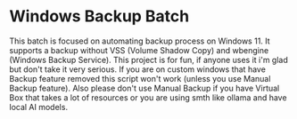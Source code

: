 # Windows Backup Batch
This batch is focused on automating backup process on Windows 11. It supports a backup without VSS (Volume Shadow Copy) and wbengine (Windows Backup Service).
This project is for fun, if anyone uses it i'm glad but don't take it very serious.
If you are on custom windows that have Backup feature removed this script won't work (unless you use Manual Backup feature).
Also please don't use Manual Backup if you have Virtual Box that takes a lot of resources or you are using smth like ollama and have local AI models.
